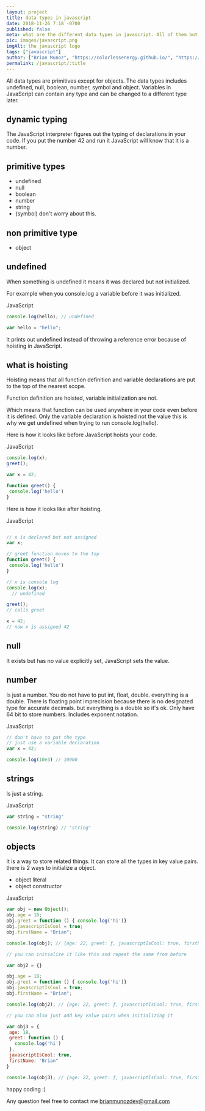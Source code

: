 ```yaml
---
layout: project
title: data types in javascript
date: 2018-11-26 7:18 -0700
published: false
meta: what are the different data types in javascript. All of them but objects are primitives which includes undefined, null, boolean, number, symbol and object. difference between data types.
pic: images/javascript.png
imgAlt: the javascript logo
tags: ["javascript"]
author: ["Brian Munoz", "https://colorlessenergy.github.io/", "https://github.com/colorlessenergy"]
permalink: /javascript/:title
---
```


All data types are primitives except for objects. The data types includes undefined, null, boolean, number, symbol and object. Variables in JavaScript can contain any type and can be changed to a different type later.

## dynamic typing

The JavaScript interpreter figures out the typing of declarations in your code. If you put the number 42 and run it JavaScript will know that it is a number.

## primitive types

* undefined
* null
* boolean
* number
* string
* (symbol) don't worry about this.

## non primitive type

* object

## undefined

When something is undefined it means it was declared but not initialized.

For example when you console.log a variable before it was initialized.

<p class="highlight__file-desc">JavaScript</p>

```javascript
console.log(hello); // undefined

var hello = "hello";
```

It prints out undefined instead of throwing a reference error because of hoisting in JavaScript.

## what is hoisting

Hoisting means that all function definition and variable declarations are put to the top of the nearest scope.

Function definition are hoisted, variable initialization are not.

Which means that function can be used anywhere in your code even before it is defined. Only the variable declaration is hoisted not the value this is why we get undefined when trying to run <span class="higlight__code">console.log(hello)</span>.

Here is how it looks like before JavaScript hoists your code.

<p class="highlight__file-desc">JavaScript</p>

```javascript
console.log(x);
greet();

var x = 42;

function greet() {
 console.log('hello')
}
```

Here is how it looks like after hoisting.

<p class="highlight__file-desc">JavaScript</p>

```javascript

// x is declared but not assigned
var x;

// greet function moves to the top
function greet() {
 console.log('hello')
}

// x is console log
console.log(x);
  // undefined

greet();
// calls greet

x = 42;
// now x is assigned 42
```

## null

It exists but has no value explicitly set, JavaScript sets the value.

## number

Is just a number. You do not have to put int, float, double. everything is a double. There is floating point imprecision because there is no designated type for accurate decimals. but everything is a double so it's ok. Only have 64 bit to store numbers. Includes exponent notation.

<p class="highlight__file-desc">JavaScript</p>

```javascript
// don't have to put the type
// just use a variable declaration
var x = 42;

console.log(10e3) // 10000
```

## strings

Is just a string.

<p class="highlight__file-desc">JavaScript</p>

```javascript
var string = "string"

console.log(string) // "string"
```

## objects

It is a way to store related things. It can store all the types in key value pairs. there is 2 ways to initialize a object.

* object literal
* object constructor

<p class="highlight__file-desc">JavaScript</p>

```javascript
var obj = new Object();
obj.age = 18;
obj.greet = function () { console.log('hi')}
obj.javascriptIsCool = true;
obj.firstName = "Brian";

console.log(obj); // {age: 22, greet: ƒ, javascriptIsCool: true, firstName: "Brian"}

// you can initialize it like this and repeat the same from before

var obj2 = {}

obj.age = 18;
obj.greet = function () { console.log('hi')}
obj.javascriptIsCool = true;
obj.firstName = "Brian";

console.log(obj2); // {age: 22, greet: ƒ, javascriptIsCool: true, firstName: "Brian"}

// you can also just add key value pairs when initializing it

var obj3 = {
 age: 18,
 greet: function () {
   console.log('hi')
 },
 javascriptIsCool: true,
 firstName: "Brian"
}

console.log(obj3); // {age: 22, greet: ƒ, javascriptIsCool: true, firstName: "Brian"}
```

happy coding :)

Any question feel free to contact me brianmunozdev@gmail.com

